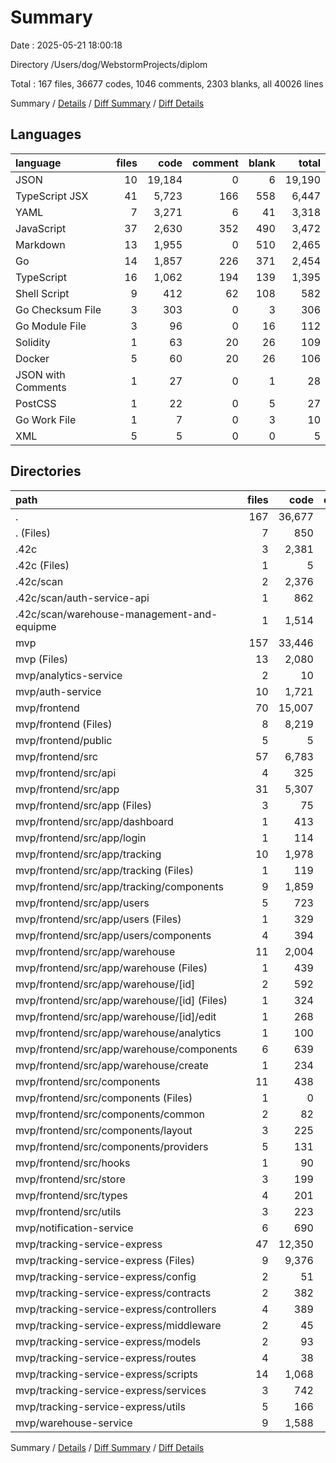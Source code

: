 # Summary

Date : 2025-05-21 18:00:18

Directory /Users/dog/WebstormProjects/diplom

Total : 167 files,  36677 codes, 1046 comments, 2303 blanks, all 40026 lines

Summary / [Details](details.md) / [Diff Summary](diff.md) / [Diff Details](diff-details.md)

## Languages
| language | files | code | comment | blank | total |
| :--- | ---: | ---: | ---: | ---: | ---: |
| JSON | 10 | 19,184 | 0 | 6 | 19,190 |
| TypeScript JSX | 41 | 5,723 | 166 | 558 | 6,447 |
| YAML | 7 | 3,271 | 6 | 41 | 3,318 |
| JavaScript | 37 | 2,630 | 352 | 490 | 3,472 |
| Markdown | 13 | 1,955 | 0 | 510 | 2,465 |
| Go | 14 | 1,857 | 226 | 371 | 2,454 |
| TypeScript | 16 | 1,062 | 194 | 139 | 1,395 |
| Shell Script | 9 | 412 | 62 | 108 | 582 |
| Go Checksum File | 3 | 303 | 0 | 3 | 306 |
| Go Module File | 3 | 96 | 0 | 16 | 112 |
| Solidity | 1 | 63 | 20 | 26 | 109 |
| Docker | 5 | 60 | 20 | 26 | 106 |
| JSON with Comments | 1 | 27 | 0 | 1 | 28 |
| PostCSS | 1 | 22 | 0 | 5 | 27 |
| Go Work File | 1 | 7 | 0 | 3 | 10 |
| XML | 5 | 5 | 0 | 0 | 5 |

## Directories
| path | files | code | comment | blank | total |
| :--- | ---: | ---: | ---: | ---: | ---: |
| . | 167 | 36,677 | 1,046 | 2,303 | 40,026 |
| . (Files) | 7 | 850 | 4 | 210 | 1,064 |
| .42c | 3 | 2,381 | 0 | 1 | 2,382 |
| .42c (Files) | 1 | 5 | 0 | 1 | 6 |
| .42c/scan | 2 | 2,376 | 0 | 0 | 2,376 |
| .42c/scan/auth-service-api | 1 | 862 | 0 | 0 | 862 |
| .42c/scan/warehouse-management-and-equipme | 1 | 1,514 | 0 | 0 | 1,514 |
| mvp | 157 | 33,446 | 1,042 | 2,092 | 36,580 |
| mvp (Files) | 13 | 2,080 | 32 | 290 | 2,402 |
| mvp/analytics-service | 2 | 10 | 1 | 4 | 15 |
| mvp/auth-service | 10 | 1,721 | 85 | 186 | 1,992 |
| mvp/frontend | 70 | 15,007 | 362 | 727 | 16,096 |
| mvp/frontend (Files) | 8 | 8,219 | 4 | 28 | 8,251 |
| mvp/frontend/public | 5 | 5 | 0 | 0 | 5 |
| mvp/frontend/src | 57 | 6,783 | 358 | 699 | 7,840 |
| mvp/frontend/src/api | 4 | 325 | 114 | 42 | 481 |
| mvp/frontend/src/app | 31 | 5,307 | 147 | 499 | 5,953 |
| mvp/frontend/src/app (Files) | 3 | 75 | 1 | 14 | 90 |
| mvp/frontend/src/app/dashboard | 1 | 413 | 18 | 36 | 467 |
| mvp/frontend/src/app/login | 1 | 114 | 9 | 20 | 143 |
| mvp/frontend/src/app/tracking | 10 | 1,978 | 40 | 185 | 2,203 |
| mvp/frontend/src/app/tracking (Files) | 1 | 119 | 3 | 12 | 134 |
| mvp/frontend/src/app/tracking/components | 9 | 1,859 | 37 | 173 | 2,069 |
| mvp/frontend/src/app/users | 5 | 723 | 14 | 84 | 821 |
| mvp/frontend/src/app/users (Files) | 1 | 329 | 10 | 26 | 365 |
| mvp/frontend/src/app/users/components | 4 | 394 | 4 | 58 | 456 |
| mvp/frontend/src/app/warehouse | 11 | 2,004 | 65 | 160 | 2,229 |
| mvp/frontend/src/app/warehouse (Files) | 1 | 439 | 21 | 27 | 487 |
| mvp/frontend/src/app/warehouse/[id] | 2 | 592 | 13 | 39 | 644 |
| mvp/frontend/src/app/warehouse/[id] (Files) | 1 | 324 | 7 | 21 | 352 |
| mvp/frontend/src/app/warehouse/[id]/edit | 1 | 268 | 6 | 18 | 292 |
| mvp/frontend/src/app/warehouse/analytics | 1 | 100 | 7 | 13 | 120 |
| mvp/frontend/src/app/warehouse/components | 6 | 639 | 22 | 67 | 728 |
| mvp/frontend/src/app/warehouse/create | 1 | 234 | 2 | 14 | 250 |
| mvp/frontend/src/components | 11 | 438 | 19 | 64 | 521 |
| mvp/frontend/src/components (Files) | 1 | 0 | 0 | 1 | 1 |
| mvp/frontend/src/components/common | 2 | 82 | 10 | 16 | 108 |
| mvp/frontend/src/components/layout | 3 | 225 | 0 | 24 | 249 |
| mvp/frontend/src/components/providers | 5 | 131 | 9 | 23 | 163 |
| mvp/frontend/src/hooks | 1 | 90 | 26 | 18 | 134 |
| mvp/frontend/src/store | 3 | 199 | 4 | 19 | 222 |
| mvp/frontend/src/types | 4 | 201 | 0 | 22 | 223 |
| mvp/frontend/src/utils | 3 | 223 | 48 | 35 | 306 |
| mvp/notification-service | 6 | 690 | 55 | 71 | 816 |
| mvp/tracking-service-express | 47 | 12,350 | 412 | 666 | 13,428 |
| mvp/tracking-service-express (Files) | 9 | 9,376 | 32 | 144 | 9,552 |
| mvp/tracking-service-express/config | 2 | 51 | 5 | 14 | 70 |
| mvp/tracking-service-express/contracts | 2 | 382 | 20 | 26 | 428 |
| mvp/tracking-service-express/controllers | 4 | 389 | 56 | 61 | 506 |
| mvp/tracking-service-express/middleware | 2 | 45 | 4 | 11 | 60 |
| mvp/tracking-service-express/models | 2 | 93 | 0 | 6 | 99 |
| mvp/tracking-service-express/routes | 4 | 38 | 0 | 12 | 50 |
| mvp/tracking-service-express/scripts | 14 | 1,068 | 151 | 228 | 1,447 |
| mvp/tracking-service-express/services | 3 | 742 | 109 | 126 | 977 |
| mvp/tracking-service-express/utils | 5 | 166 | 35 | 38 | 239 |
| mvp/warehouse-service | 9 | 1,588 | 95 | 148 | 1,831 |

Summary / [Details](details.md) / [Diff Summary](diff.md) / [Diff Details](diff-details.md)